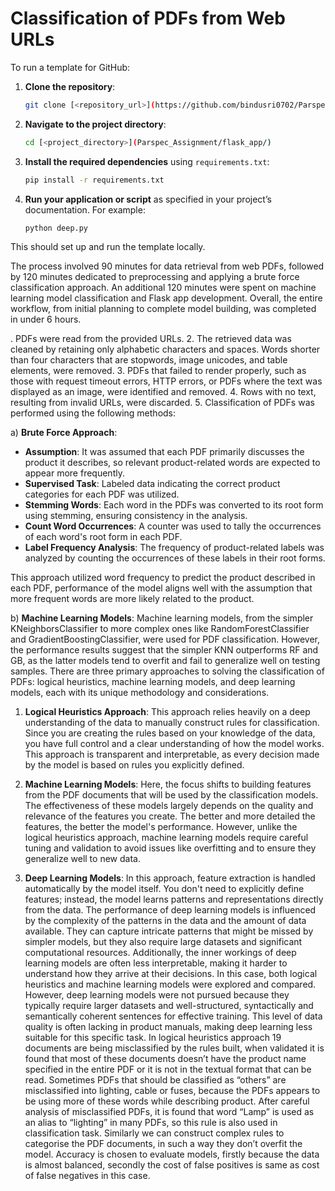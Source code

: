 # Classification of PDFs from Web URLs

To run a template for GitHub:

1. **Clone the repository**: 
   ```bash
   git clone [<repository_url>](https://github.com/bindusri0702/Parspec_Assignment)
   ```

2. **Navigate to the project directory**:
   ```bash
   cd [<project_directory>](Parspec_Assignment/flask_app/)
   ```

3. **Install the required dependencies** using `requirements.txt`:
   ```bash
   pip install -r requirements.txt
   ```

4. **Run your application or script** as specified in your project’s documentation. For example:
   ```bash
   python deep.py
   ```

This should set up and run the template locally.


The process involved 90 minutes for data retrieval from web PDFs, followed by 120 minutes dedicated to preprocessing and applying a brute force classification approach. An additional 120 minutes were spent on machine learning model classification and Flask app development. Overall, the entire workflow, from initial planning to complete model building, was completed in under 6 hours.

. PDFs were read from the provided URLs.
2. The retrieved data was cleaned by retaining only alphabetic characters and spaces. Words shorter than four characters that are stopwords, image unicodes, and table elements, were removed.
3. PDFs that failed to render properly, such as those with request timeout errors, HTTP errors, or PDFs where the text was displayed as an image, were identified and removed.
4. Rows with no text, resulting from invalid URLs, were discarded.
5. Classification of PDFs was performed using the following methods:

   a) **Brute Force Approach**:
   - **Assumption**: It was assumed that each PDF primarily discusses the product it describes, so relevant product-related words are expected to appear more frequently.
   - **Supervised Task**: Labeled data indicating the correct product categories for each PDF was utilized.
   - **Stemming Words**: Each word in the PDFs was converted to its root form using stemming, ensuring consistency in the analysis.
   - **Count Word Occurrences**: A counter was used to tally the occurrences of each word's root form in each PDF.
   - **Label Frequency Analysis**: The frequency of product-related labels was analyzed by counting the occurrences of these labels in their root forms.

   This approach utilized word frequency to predict the product described in each PDF, performance of the model aligns well with the assumption that more frequent words are more likely related to the product.

   b) **Machine Learning Models**:
Machine learning models, from the simpler KNeighborsClassifier to more complex ones like RandomForestClassifier and GradientBoostingClassifier, were used for PDF classification. However, the performance results suggest that the simpler KNN outperforms RF and GB, as the latter models tend to overfit and fail to generalize well on testing samples.
There are three primary approaches to solving the classification of PDFs: logical heuristics, machine learning models, and deep learning models, each with its unique methodology and considerations.

1. **Logical Heuristics Approach**: This approach relies heavily on a deep understanding of the data to manually construct rules for classification. Since you are creating the rules based on your knowledge of the data, you have full control and a clear understanding of how the model works. This approach is transparent and interpretable, as every decision made by the model is based on rules you explicitly defined.

2. **Machine Learning Models**: Here, the focus shifts to building features from the PDF documents that will be used by the classification models. The effectiveness of these models largely depends on the quality and relevance of the features you create. The better and more detailed the features, the better the model's performance. However, unlike the logical heuristics approach, machine learning models require careful tuning and validation to avoid issues like overfitting and to ensure they generalize well to new data.

3. **Deep Learning Models**: In this approach, feature extraction is handled automatically by the model itself. You don't need to explicitly define features; instead, the model learns patterns and representations directly from the data. The performance of deep learning models is influenced by the complexity of the patterns in the data and the amount of data available. They can capture intricate patterns that might be missed by simpler models, but they also require large datasets and significant computational resources. Additionally, the inner workings of deep learning models are often less interpretable, making it harder to understand how they arrive at their decisions.
In this case, both logical heuristics and machine learning models were explored and compared. However, deep learning models were not pursued because they typically require larger datasets and well-structured, syntactically and semantically coherent sentences for effective training. This level of data quality is often lacking in product manuals, making deep learning less suitable for this specific task.
In logical heuristics approach 19 documents are being misclassified by the rules built, when validated it is found that most of these documents doesn’t have the product name specified in the entire PDF or it is not in the textual format that can be read. Sometimes PDFs that should be classified as “others” are misclassified into lighting, cable or fuses, because the PDFs appears to be using more of these words while describing product.
After careful analysis of misclassified PDFs, it is found that word “Lamp” is used as an alias to “lighting” in many PDFs, so this rule is also used in classification task. Similarly we can construct complex rules to categorise the PDF documents, in such a way they don’t overfit the model.
Accuracy is chosen to evaluate models, firstly because the data is almost balanced, secondly the cost of false positives is same as cost of false negatives in this case.



